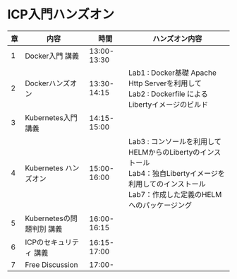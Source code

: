 # ICP入門ハンズオン

|章|内容|時間|ハンズオン内容|
|--|---|---|---------------------------|
|1|Docker入門 講義|13:00-13:30| |
|2|Dockerハンズオン|13:30-14:15|Lab1 : Docker基礎 Apache Http Serverを利用して<br>Lab2 : Dockerfile による Libertyイメージのビルド|
|3|Kubernetes入門 講義|14:15-15:00| |
|4|Kubernetes ハンズオン|15:00-16:00|Lab3 : コンソールを利用してHELMからのLibertyのインストール<br>Lab4：独自Libertyイメージを利用してのインストール<br>Lab7：作成した定義のHELMへのパッケージング|
|5|Kubernetesの問題判別 講義|16:00-16:15| |
|6|ICPのセキュリティ 講義|16:15-17:00| |
|7|Free Discussion |17:00- | |
